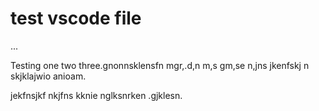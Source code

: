 # test vscode file

...

Testing one two three.gnonnsklensfn mgr,.d,n m,s gm,se n,jns jkenfskj n skjklajwio anioam.

jekfnsjkf nkjfns kknie nglksnrken .gjklesn.